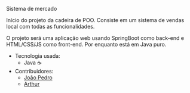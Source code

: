 Sistema de mercado

<p>Início do projeto da cadeira de POO. Consiste em um sistema de vendas local com todas as funcionalidades.</p>
<p>O projeto será uma aplicação web usando SpringBoot como back-end e HTML/CSS/JS como front-end. Por enquanto está em Java puro.</p>

<ul>
<li>Tecnologia usada:
  <ul>
  <li>Java ☕</li>
  </ul>
</li>
<li>Contribuidores:
  <ul>
    <li><a href="https://github.com/jppn123">João Pedro</a></li>
    <li><a href="https://github.com/arthurqueiroz4">Arthur</a></li>
  </ul>
</li>
</ul>
